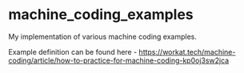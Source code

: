 # machine_coding_examples
My implementation of various machine coding examples. 

Example definition can be found here - https://workat.tech/machine-coding/article/how-to-practice-for-machine-coding-kp0oj3sw2jca 
